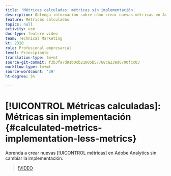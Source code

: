 ```yaml
---
title: 'Métricas calculadas: métricas sin implementación'
description: Obtenga información sobre cómo crear nuevas métricas en Adobe Analytics sin cambiar la implementación.
feature: Métricas calculadas
topics: null
activity: use
doc-type: feature video
team: Technical Marketing
kt: 2320
role: Profesional empresarial
level: Principiante
translation-type: tm+mt
source-git-commit: f3b3fa7d91b0cb21005b57768ca23ed6700fcc03
workflow-type: tm+mt
source-wordcount: '39'
ht-degree: 5%

---
```



# [!UICONTROL Métricas calculadas]: Métricas sin implementación  {#calculated-metrics-implementation-less-metrics}

Aprenda a crear nuevas [!UICONTROL métricas] en Adobe Analytics sin cambiar la implementación.

>[!VIDEO](https://video.tv.adobe.com/v/25407/?quality=12)
